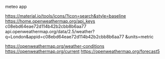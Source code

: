 meteo app

https://material.io/tools/icons/?icon=search&style=baseline
https://home.openweathermap.org/api_keys    c08ebd64eae72d114b42b2cbb8b6aa77
api.openweathermap.org/data/2.5/weather?q=London&appid=c08ebd64eae72d114b42b2cbb8b6aa77
&units=metric

https://openweathermap.org/weather-conditions
https://openweathermap.org/current
https://openweathermap.org/forecast5